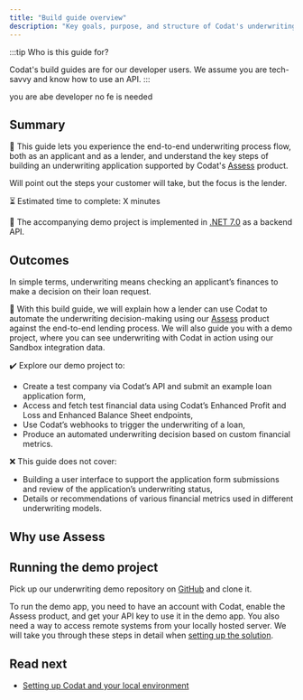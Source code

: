 ```yaml
---
title: "Build guide overview"
description: "Key goals, purpose, and structure of Codat's underwriting build guide"
---
```


:::tip Who is this guide for?

Codat's build guides are for our developer users. We assume you are tech-savvy and know how to use an API.
:::

you are  abe developer
no fe is needed


## Summary

:dart: This guide lets you experience the end-to-end underwriting process flow, both as an applicant and as a lender, and understand the key steps of building an underwriting application supported by Codat's [Assess](/assess/overview) product.

Will point out the steps your customer will take, but the focus is the lender.

:hourglass_flowing_sand: Estimated time to complete: X minutes

:hammer: The accompanying demo project is implemented in [.NET 7.0](https://dotnet.microsoft.com/en-us/download/dotnet/7.0) as a backend API.

## Outcomes

In simple terms, underwriting means checking an applicant’s finances to make a decision on their loan request. 

🥅 With this build guide, we will explain how a lender can use Codat to automate the underwriting decision-making using our [Assess](/assess/overview) product against the end-to-end lending process. We will also guide you with a demo project, where you can see underwriting with Codat in action using our Sandbox integration data. 

✔️ Explore our demo project to:

- Create a test company via Codat’s API and submit an example loan application form,
- Access and fetch test financial data using Codat’s Enhanced Profit and Loss and Enhanced Balance Sheet endpoints,
- Use Codat’s webhooks to trigger the underwriting of a loan,
- Produce an automated underwriting decision based on custom financial metrics. 

❌ This guide does not cover: 

- Building a user interface to support the application form submissions and review of the application’s underwriting status,
- Details or recommendations of various financial metrics used in different underwriting models.

## Why use Assess

## Running the demo project

Pick up our underwriting demo repository on [GitHub](https://github.com/codatio/build-guide-underwriting-be) and clone it. 

To run the demo app, you need to have an account with Codat, enable the Assess product, and get your API key to use it in the demo app. You also need a way to access remote systems from your locally hosted server. We will take you through these steps in detail when [setting up the solution](/underwriting/setting-up). 

## Read next

- [Setting up Codat and your local environment](/underwriting/setting-up)